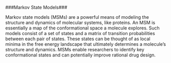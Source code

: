 ###Markov State Models###

Markov state models (MSMs) are a powerful means of modeling the structure and
dynamics of molecular systems, like proteins. An MSM is essentially a map of
the conformational space a molecule explores. Such models consist of a set
of states and a matrix of transition probabilities between each pair of states.
These states can be thought of as local minima in the free energy landscape
that ultimately determines a molecule’s structure and dynamics. MSMs enable
researchers to identify key conformational states and can potentially improve
rational drug design.
